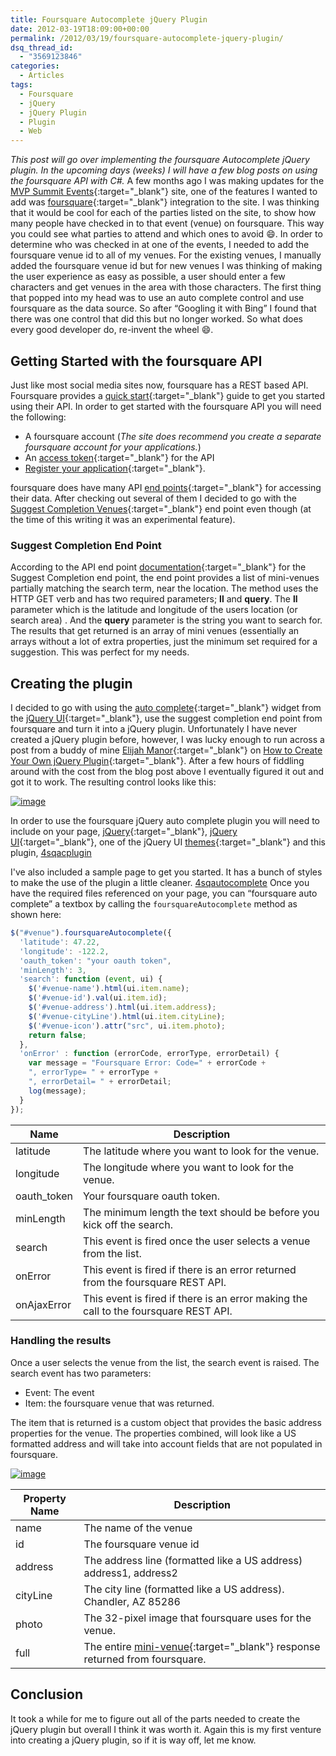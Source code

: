 ```yaml
---
title: Foursquare Autocomplete jQuery Plugin
date: 2012-03-19T18:09:00+00:00
permalink: /2012/03/19/foursquare-autocomplete-jquery-plugin/
dsq_thread_id:
  - "3569123846"
categories:
  - Articles
tags:
  - Foursquare
  - jQuery
  - jQuery Plugin
  - Plugin
  - Web
---
```


_This post will go over implementing the foursquare Autocomplete jQuery plugin. In the upcoming days (weeks) I will have a few blog posts on using the foursquare API with C#._ A few months ago I was making updates for the [MVP Summit Events](https://www.mvpsummitevents.info "MVP Summit Events"){:target="_blank"} site, one of the features I wanted to add was [foursquare](https://www.foursquare.com){:target="_blank"} integration to the site. I was thinking that it would be cool for each of the parties listed on the site, to show how many people have checked in to that event (venue) on foursquare. This way you could see what parties to attend and which ones to avoid :smile:. In order to determine who was checked in at one of the events, I needed to add the foursquare venue id to all of my venues. For the existing venues, I manually added the foursquare venue id but for new venues I was thinking of making the user experience as easy as possible, a user should enter a few characters and get venues in the area with those characters. The first thing that popped into my head was to use an auto complete control and use foursquare as the data source. So after “Googling it with Bing” I found that there was one control that did this but no longer worked. So what does every good developer do, re-invent the wheel :smile:.

## Getting Started with the foursquare API

Just like most social media sites now, foursquare has a REST based API. Foursquare provides a [quick start](https://developer.foursquare.com/overview/){:target="_blank"} guide to get you started using their API. In order to get started with the foursquare API you will need the following:

* A foursquare account (_The site does recommend you create a separate foursquare account for your applications._)
* An [access token](https://developer.foursquare.com/overview/auth){:target="_blank"} for the API
* [Register your application](https://foursquare.com/oauth){:target="_blank"}.

foursquare does have many API [end points](https://developer.foursquare.com/docs/){:target="_blank"} for accessing their data. After checking out several of them I decided to go with the [Suggest Completion Venues](https://developer.foursquare.com/docs/venues/suggestcompletion){:target="_blank"} end point even though (at the time of this writing it was an experimental feature).

### Suggest Completion End Point

According to the API end point [documentation](https://developer.foursquare.com/docs/venues/suggestcompletion){:target="_blank"} for the Suggest Completion end point, the end point provides a list of mini-venues partially matching the search term, near the location. The method uses the HTTP GET verb and has two required parameters; **ll** and **query**. The **ll** parameter which is the latitude and longitude of the users location (or search area) . And the **query** parameter is the string you want to search for. The results that get returned is an array of mini venues (essentially an arrays without a lot of extra properties, just the minimum set required for a suggestion. This was perfect for my needs.

## Creating the plugin

I decided to go with using the [auto complete](https://jqueryui.com/demos/autocomplete/){:target="_blank"} widget from the [jQuery UI](https://jqueryui.com/){:target="_blank"}, use the suggest completion end point from foursquare and turn it into a jQuery plugin. Unfortunately I have never created a jQuery plugin before, however, I was lucky enough to run across a post from a buddy of mine [Elijah Manor](https://elijahmanor.com/){:target="_blank"} on [How to Create Your Own jQuery Plugin](https://msdn.microsoft.com/en-us/scriptjunkie/ff608209?WT.mc_id=DT-MVP-4024623){:target="_blank"}. After a few hours of fiddling around with the cost from the blog post above I eventually figured it out and got it to work. The resulting control looks like this:

[![image](/assets/images/posts/image_thumb_7.png "image")](/assets/images/posts/image_8.png)

In order to use the foursquare jQuery auto complete plugin you will need to include on your page, [jQuery](https://docs.jquery.com/Downloading_jQuery){:target="_blank"}, [jQuery UI](https://jqueryui.com/download){:target="_blank"}, one of the jQuery UI [themes](https://jqueryui.com/themeroller/){:target="_blank"} and this plugin, [4sqacplugin](/assets/downloads/4sqacplugin.js)

I've also included a sample page to get you started. It has a bunch of styles to make the use of the plugin a little cleaner. [4sqautocomplete](/assets/downloads/4sqautocomplete.html) Once you have the required files referenced on your page, you can “foursquare auto complete” a textbox by calling the `foursquareAutocomplete` method as shown here:

```js
$("#venue").foursquareAutocomplete({
  'latitude': 47.22,
  'longitude': -122.2,
  'oauth_token': "your oauth token",
  'minLength': 3,
  'search': function (event, ui) {
    $('#venue-name').html(ui.item.name);
    $('#venue-id').val(ui.item.id);
    $('#venue-address').html(ui.item.address);
    $('#venue-cityLine').html(ui.item.cityLine);
    $('#venue-icon').attr("src", ui.item.photo);
    return false;
  },
  'onError' : function (errorCode, errorType, errorDetail) {
    var message = "Foursquare Error: Code=" + errorCode +
    ", errorType= " + errorType +
    ", errorDetail= " + errorDetail;
    log(message);
  }
});
```

|Name|Description|
|--- |--- |
|latitude|The latitude where you want to look for the venue.|
|longitude|The longitude where you want to look for the venue.|
|oauth_token|Your foursquare oauth token.|
|minLength|The minimum length the text should be before you kick off the search.|
|search|This event is fired once the user selects a venue from the list.|
|onError|This event is fired if there is an error returned from the foursquare REST API.|
|onAjaxError|This event is fired if there is an error making the call to the foursquare REST API.|

### Handling the results

Once a user selects the venue from the list, the search event is raised. The search event has two parameters:

* Event: The event
* Item: the foursquare venue that was returned.

The item that is returned is a custom object that provides the basic address properties for the venue. The properties combined, will look like a US formatted address and will take into account fields that are not populated in foursquare.

[![image](/assets/images/posts/image_thumb_8.png "image")](/assets/images/posts/image_9.png)

|Property Name|Description|
|--- |--- |
|name|The name of the venue|
|id|The foursquare venue id|
|address|The address line (formatted like a US address) address1, address2|
|cityLine|The city line (formatted like a US address). Chandler, AZ 85286|
|photo|The 32-pixel image that foursquare uses for the venue.|
|full|The entire [mini-venue](https://developer.foursquare.com/docs/venues/suggestcompletion){:target="_blank"} response returned from foursquare.|

## Conclusion

It took a while for me to figure out all of the parts needed to create the jQuery plugin but overall I think it was worth it. Again this is my first venture into creating a jQuery plugin, so if it is way off, let me know.
